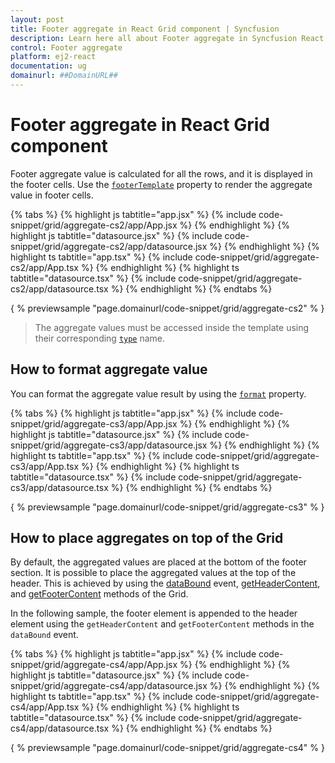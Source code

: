 ```yaml
---
layout: post
title: Footer aggregate in React Grid component | Syncfusion
description: Learn here all about Footer aggregate in Syncfusion React Grid component of Syncfusion Essential JS 2 and more.
control: Footer aggregate 
platform: ej2-react
documentation: ug
domainurl: ##DomainURL##
---
```


# Footer aggregate in React Grid component

Footer aggregate value is calculated for all the rows, and it is displayed in the footer cells. Use the [`footerTemplate`](https://ej2.syncfusion.com/angular/documentation/api/grid/aggregateColumn/#footertemplate) property to render the aggregate value in footer cells.

{% tabs %}
{% highlight js tabtitle="app.jsx" %}
{% include code-snippet/grid/aggregate-cs2/app/App.jsx %}
{% endhighlight %}
{% highlight js tabtitle="datasource.jsx" %}
{% include code-snippet/grid/aggregate-cs2/app/datasource.jsx %}
{% endhighlight %}
{% highlight ts tabtitle="app.tsx" %}
{% include code-snippet/grid/aggregate-cs2/app/App.tsx %}
{% endhighlight %}
{% highlight ts tabtitle="datasource.tsx" %}
{% include code-snippet/grid/aggregate-cs2/app/datasource.tsx %}
{% endhighlight %}
{% endtabs %}

{ % previewsample "page.domainurl/code-snippet/grid/aggregate-cs2" % }

> The aggregate values must be accessed inside the template using their corresponding [`type`](https://ej2.syncfusion.com/angular/documentation/api/grid/aggregateColumn/#type) name.

## How to format aggregate value

You can format the aggregate value result by using the [`format`](https://ej2.syncfusion.com/angular/documentation/api/grid/aggregateColumn/#format) property.

{% tabs %}
{% highlight js tabtitle="app.jsx" %}
{% include code-snippet/grid/aggregate-cs3/app/App.jsx %}
{% endhighlight %}
{% highlight js tabtitle="datasource.jsx" %}
{% include code-snippet/grid/aggregate-cs3/app/datasource.jsx %}
{% endhighlight %}
{% highlight ts tabtitle="app.tsx" %}
{% include code-snippet/grid/aggregate-cs3/app/App.tsx %}
{% endhighlight %}
{% highlight ts tabtitle="datasource.tsx" %}
{% include code-snippet/grid/aggregate-cs3/app/datasource.tsx %}
{% endhighlight %}
{% endtabs %}

{ % previewsample "page.domainurl/code-snippet/grid/aggregate-cs3" % }

## How to place aggregates on top of the Grid

By default, the aggregated values are placed at the bottom of the footer section. It is possible to place the aggregated values at the top of the header. This is achieved by using the [dataBound](https://ej2.syncfusion.com/angular/documentation/api/grid/#databound) event, [getHeaderContent](https://ej2.syncfusion.com/angular/documentation/api/grid/#getheadercontent), and [getFooterContent](https://ej2.syncfusion.com/angular/documentation/api/grid/#getfootercontent) methods of the Grid.

In the following sample, the footer element is appended to the header element using the `getHeaderContent` and `getFooterContent` methods in the `dataBound` event.

{% tabs %}
{% highlight js tabtitle="app.jsx" %}
{% include code-snippet/grid/aggregate-cs4/app/App.jsx %}
{% endhighlight %}
{% highlight js tabtitle="datasource.jsx" %}
{% include code-snippet/grid/aggregate-cs4/app/datasource.jsx %}
{% endhighlight %}
{% highlight ts tabtitle="app.tsx" %}
{% include code-snippet/grid/aggregate-cs4/app/App.tsx %}
{% endhighlight %}
{% highlight ts tabtitle="datasource.tsx" %}
{% include code-snippet/grid/aggregate-cs4/app/datasource.tsx %}
{% endhighlight %}
{% endtabs %}

{ % previewsample "page.domainurl/code-snippet/grid/aggregate-cs4" % }
